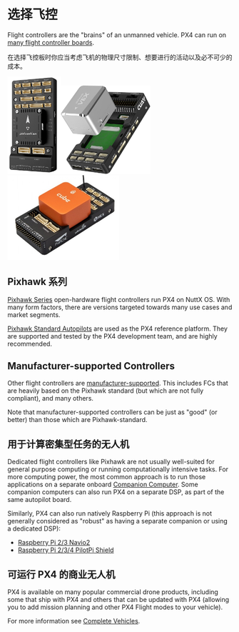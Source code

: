 # 选择飞控

Flight controllers are the "brains" of an unmanned vehicle. PX4 can run on [many flight controller boards](../flight_controller/index.md).

在选择飞控板时你应当考虑飞机的物理尺寸限制、想要进行的活动以及必不可少的成本。

<img src="../../assets/flight_controller/pixhawk6x/pixhawk6x_hero_upright.png" width="120px" title="Holybro Pixhawk6X" /><img src="../../assets/flight_controller/cuav_pixhawk_v6x/pixhawk_v6x.jpg" width="200px" title="CUAV Pixhawk 6X"  /><img src="../../assets/flight_controller/cube/orange/cube_orange_hero.jpg" width="250px" title="CubePilot Cube Orange" />

## Pixhawk 系列

[Pixhawk Series](../flight_controller/pixhawk_series.md) open-hardware flight controllers run PX4 on NuttX OS. With many form factors, there are versions targeted towards many use cases and market segments.

[Pixhawk Standard Autopilots](../flight_controller/autopilot_pixhawk_standard.md) are used as the PX4 reference platform. They are supported and tested by the PX4 development team, and are highly recommended.

## Manufacturer-supported Controllers

Other flight controllers are [manufacturer-supported](../flight_controller/autopilot_manufacturer_supported.md). This includes FCs that are heavily based on the Pixhawk standard (but which are not fully compliant), and many others.

Note that manufacturer-supported controllers can be just as "good" (or better) than those which are Pixhawk-standard.

## 用于计算密集型任务的无人机

Dedicated flight controllers like Pixhawk are not usually well-suited for general purpose computing or running computationally intensive tasks. For more computing power, the most common approach is to run those applications on a separate onboard [Companion Computer](../companion_computer/index.md). Some companion computers can also run PX4 on a separate DSP, as part of the same autopilot board.

Similarly, PX4 can also run natively Raspberry Pi (this approach is not generally considered as "robust" as having a separate companion or using a dedicated DSP):

- [Raspberry Pi 2/3 Navio2](../flight_controller/raspberry_pi_navio2.md)
- [Raspberry Pi 2/3/4 PilotPi Shield](../flight_controller/raspberry_pi_pilotpi.md)


## 可运行 PX4 的商业无人机

PX4 is available on many popular commercial drone products, including some that ship with PX4 and others that can be updated with PX4 (allowing you to add mission planning and other PX4 Flight modes to your vehicle).

For more information see [Complete Vehicles](../complete_vehicles/index.md).

